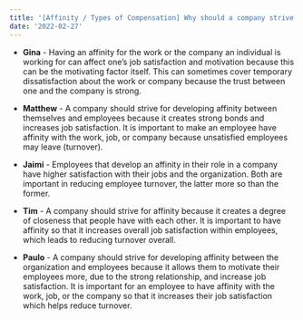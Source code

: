 ```yaml
---
title: '[Affinity / Types of Compensation] Why should a company strive for developing affinity between them and employees? Why is it important to make an employee have affinity with the work, job, or the company?'
date: '2022-02-27'
---
```


- **Gina** - Having an affinity for the work or the company an individual is working for can affect one’s job satisfaction and motivation because this can be the motivating factor itself. This can sometimes cover temporary dissatisfaction about the work or company because the trust between one and the company is strong. 

- **Matthew** - A company should strive for developing affinity between themselves and employees because it creates strong bonds and increases job satisfaction. It is important to make an employee have affinity with the work, job, or company because unsatisfied employees may leave (turnover). 

- **Jaimi** - Employees that develop an affinity in their role in a company have higher satisfaction with their jobs and the organization.  Both are important in reducing employee turnover, the latter more so than the former.

- **Tim** - A company should strive for affinity because it creates a degree of closeness that people have with each other. It is important to have affinity so that it increases overall job satisfaction within employees, which leads to reducing turnover overall.

- **Paulo** - A company should strive for developing affinity between the organization and employees because it allows them to motivate their employees more, due to the strong relationship, and increase job satisfaction. It is important for an employee to have affinity with the work, job, or the company so that it increases their job satisfaction which helps reduce turnover.
